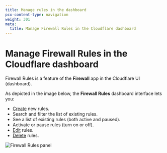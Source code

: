 ```yaml
---
title: Manage rules in the dashboard
pcx-content-type: navigation
weight: 301
meta:
  title: Manage Firewall Rules in the Cloudflare dashboard
---
```


# Manage Firewall Rules in the Cloudflare dashboard

Firewall Rules is a feature of the **Firewall** app in the Cloudflare UI (dashboard).

As depicted in the image below, the **Firewall Rules** dashboard interface lets you:

*   [Create](/firewall/cf-dashboard/create-edit-delete-rules/#create-a-firewall-rule) new rules.
*   Search and filter the list of existing rules.
*   See a list of existing rules (both active and paused).
*   Activate or pause rules (turn on or off).
*   [Edit](/firewall/cf-dashboard/create-edit-delete-rules/#edit-rules) rules.
*   [Delete](/firewall/cf-dashboard/create-edit-delete-rules/#delete-rules) rules.

![Firewall Rules panel](/firewall/static/cf-firewall-rules-panel-ann.png)

